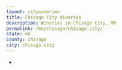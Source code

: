 ```yaml
---
layout: citywineries
title: Chisago City Wineries
description: Wineries in Chisago City, MN
permalink: /mn/chisago/chisago-city/
state: mn
county: chisago
city: chisago city
---
```

-
